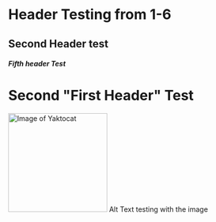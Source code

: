 # Header Testing from 1-6
## Second Header test
##### Fifth header Test
# Second "First Header" Test

<img alt="Image of Yaktocat" src=https://octodex.github.com/images/yaktocat.png width=200>
Alt Text testing with the image
